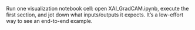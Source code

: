 Run one visualization notebook cell: open XAI_GradCAM.ipynb, execute the first section, and jot down what inputs/outputs it expects. It’s a low-effort way to see an end-to-end example.